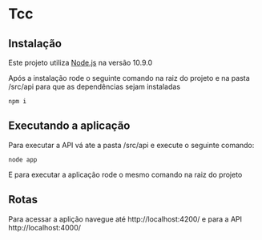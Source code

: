 # Tcc


## Instalação

Este projeto utiliza [Node.js](https://nodejs.org/en/download/) na versão 10.9.0

Após a instalação rode o seguinte comando na raiz do projeto e na pasta /src/api para que as dependências sejam instaladas

```
npm i 
```

## Executando a aplicação

Para executar a API vá ate a pasta /src/api e execute o seguinte comando: 

```
node app
```

E para executar a aplicação rode o mesmo comando na raiz do projeto

## Rotas

Para acessar a aplição navegue até http://localhost:4200/ e para a API http://localhost:4000/

